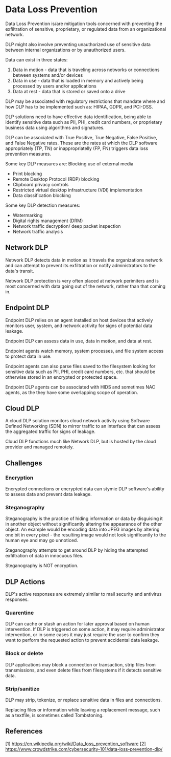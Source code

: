 # Data Loss Prevention

Data Loss Prevention is/are mitigation tools concerned with preventing the exfiltration of sensitive, proprietary, or regulated data from an organizational network.

DLP might also involve preventing unauthorized use of sensitive data between internal organizations or by unauthorized users.

Data can exist in three states:
1. Data in motion - data that is traveling across networks or connections between systems and/or devices
1. Data in use - data that is loaded in memory and actively being processed by users and/or applications
1. Data at rest - data that is stored or saved onto a drive

DLP may be associated with regulatory restrictions that mandate where and how DLP has to be implemented such as: HIPAA, GDPR, and PCI-DSS.

DLP solutions need to have effective data identification, being able to identify sensitive data such as PII, PHI, credit card numbers, or proprietary business data using algorithms and signatures.

DLP can be associated with True Positive, True Negative, False Positive, and False Negative rates. These are the rates at which the DLP software appropriately (TP, TN) or inappropriatelly (FP, FN) triggers data loss prevention measures.

Some key DLP measures are:
 Blocking use of external media
- Print blocking
- Remote Desktop
Protocol (RDP) blocking
- Clipboard privacy controls
- Restricted virtual desktop
infrastructure (VDI) implementation
- Data classification blocking

Some key DLP detection measures:

- Watermarking
- Digital rights management (DRM)
- Network traffic decryption/
deep packet inspection
- Network traffic analysis

## Network DLP

Network DLP detects data in motion as it travels the organizations network and can attempt to prevent its exfiltration or notify administrators to the data's transit.

Network DLP protection is very often placed at network perimiters and is most concerned with data going out of the network, rather than that coming in.

## Endpoint DLP

Endpoint DLP relies on an agent installed on host devices that actively monitors user, system, and network activity for signs of potential data leakage. 

Endpoint DLP can assess data in use, data in motion, and data at rest.

Endpoint agents watch memory, system processes, and file system access to protect data in use.

Endpoint agents can also parse files saved to the filesystem looking for sensitive data such as PII, PHI, credit card numbers, etc. that should be otherwise stored in an encrypted or protected space.

Endpoint DLP agents can be associated with HIDS and sometimes NAC agents, as the they have some overlapping scope of operation.

## Cloud DLP

A cloud DLP solution monitors cloud network activity using Software Defined Networking (SDN) to mirror traffic to an interface that can assess the aggregated traffic for signs of leakage.

Cloud DLP functions much like Network DLP, but is hosted by the cloud provider and managed remotely.

## Challenges

### Encryption

Encrypted connections or encrypted data can stymie DLP software's ability to assess data and prevent data leakage.

### Steganography

Steganography is the practice of hiding information or data by disguising it in another object without significantly altering the appearance of the other object. An example would be encoding data into JPEG images by altering one bit in every pixel - the resulting image would not look significantly to the human eye and may go unnoticed.

Steganography attempts to get around DLP by hiding the attempted exfiltration of data in innocuous files.

Steganography is NOT encryption.

## DLP Actions

DLP's active responses are extremely similar to mail security and antivirus responses.

### Quarentine

DLP can cache or stash an action for later approval based on human intervention. If DLP is triggered on some action, it may require administrator intervention, or in some cases it may just require the user to confirm they want to perform the requested action to prevent accidental data leakage.

### Block or delete

DLP applications may block a connection or transaction, strip files from transmissions, and even delete files from filesystems if it detects sensitive data.

### Strip/sanitize

DLP may strip, tokenize, or replace sensitive data in files and connections.

Replacing files or information while leaving a replacement message, such as a textfile, is sometimes called Tombstoning.

## References

[1] https://en.wikipedia.org/wiki/Data_loss_prevention_software
[2] https://www.crowdstrike.com/cybersecurity-101/data-loss-prevention-dlp/